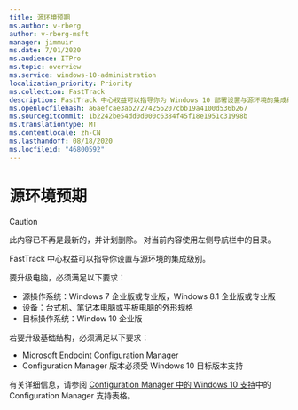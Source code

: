 ```yaml
---
title: 源环境预期
ms.author: v-rberg
author: v-rberg-msft
manager: jimmuir
ms.date: 7/01/2020
ms.audience: ITPro
ms.topic: overview
ms.service: windows-10-administration
localization_priority: Priority
ms.collection: FastTrack
description: FastTrack 中心权益可以指导你为 Windows 10 部署设置与源环境的集成级别。
ms.openlocfilehash: a6aefcae3ab27274256207cbb19a4100d536b267
ms.sourcegitcommit: 1b2242be54dd0d000c6384f45f18e1951c31998b
ms.translationtype: MT
ms.contentlocale: zh-CN
ms.lasthandoff: 08/18/2020
ms.locfileid: "46800592"
---
```

# <a name="source-environment-expectations"></a>源环境预期

> [!CAUTION]
> 此内容已不再是最新的，并计划删除。 对当前内容使用左侧导航栏中的目录。

FastTrack 中心权益可以指导你设置与源环境的集成级别。
  
要升级电脑，必须满足以下要求：

- 源操作系统：Windows 7 企业版或专业版，Windows 8.1 企业版或专业版
- 设备：台式机、笔记本电脑或平板电脑的外形规格
- 目标操作系统：Window 10 企业版

若要升级基础结构，必须满足以下要求：   

- Microsoft Endpoint Configuration Manager  
- Configuration Manager 版本必须受 Windows 10 目标版本支持

有关详细信息，请参阅 [Configuration Manager 中的 Windows 10 支持](https://docs.microsoft.com/sccm/core/plan-design/configs/support-for-windows-10)中的 Configuration Manager 支持表格。
  